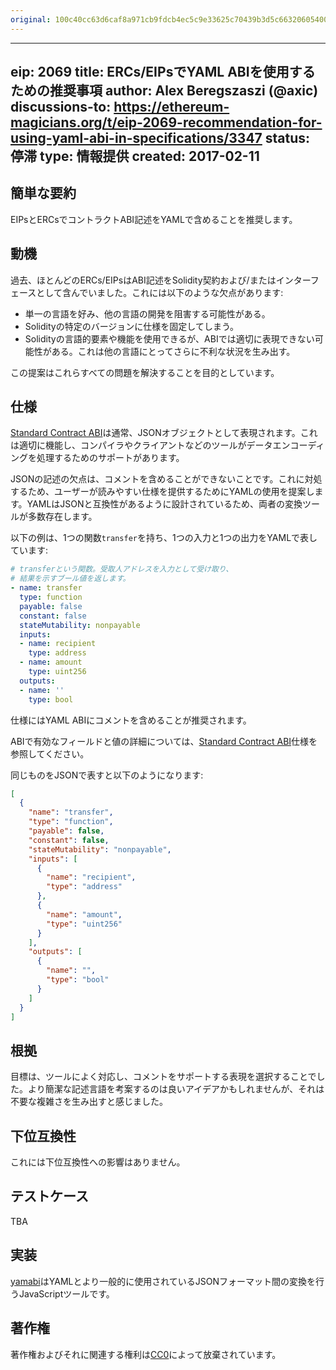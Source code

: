 ```yaml
---
original: 100c40cc63d6caf8a971cb9fdcb4ec5c9e33625c70439b3d5c663206054000ff
---
```


---
eip: 2069
title: ERCs/EIPsでYAML ABIを使用するための推奨事項
author: Alex Beregszaszi (@axic)
discussions-to: https://ethereum-magicians.org/t/eip-2069-recommendation-for-using-yaml-abi-in-specifications/3347
status: 停滞
type: 情報提供
created: 2017-02-11
---

## 簡単な要約

EIPsとERCsでコントラクトABI記述をYAMLで含めることを推奨します。

## 動機

過去、ほとんどのERCs/EIPsはABI記述をSolidity契約および/またはインターフェースとして含んでいました。これには以下のような欠点があります:
- 単一の言語を好み、他の言語の開発を阻害する可能性がある。
- Solidityの特定のバージョンに仕様を固定してしまう。
- Solidityの言語的要素や機能を使用できるが、ABIでは適切に表現できない可能性がある。これは他の言語にとってさらに不利な状況を生み出す。

この提案はこれらすべての問題を解決することを目的としています。

## 仕様

[Standard Contract ABI]は通常、JSONオブジェクトとして表現されます。これは適切に機能し、コンパイラやクライアントなどのツールがデータエンコーディングを処理するためのサポートがあります。

JSONの記述の欠点は、コメントを含めることができないことです。これに対処するため、ユーザーが読みやすい仕様を提供するためにYAMLの使用を提案します。YAMLはJSONと互換性があるように設計されているため、両者の変換ツールが多数存在します。

以下の例は、1つの関数`transfer`を持ち、1つの入力と1つの出力をYAMLで表しています:

```yaml
# transferという関数。受取人アドレスを入力として受け取り、
# 結果を示すブール値を返します。
- name: transfer
  type: function
  payable: false
  constant: false
  stateMutability: nonpayable
  inputs:
  - name: recipient
    type: address
  - name: amount
    type: uint256
  outputs:
  - name: ''
    type: bool
```

仕様にはYAML ABIにコメントを含めることが推奨されます。

ABIで有効なフィールドと値の詳細については、[Standard Contract ABI]仕様を参照してください。

同じものをJSONで表すと以下のようになります:

```json
[
  {
    "name": "transfer",
    "type": "function",
    "payable": false,
    "constant": false,
    "stateMutability": "nonpayable",
    "inputs": [
      {
        "name": "recipient",
        "type": "address"
      },
      {
        "name": "amount",
        "type": "uint256"
      }
    ],
    "outputs": [
      {
        "name": "",
        "type": "bool"
      }
    ]
  }
]
```

## 根拠

目標は、ツールによく対応し、コメントをサポートする表現を選択することでした。より簡潔な記述言語を考案するのは良いアイデアかもしれませんが、それは不要な複雑さを生み出すと感じました。

## 下位互換性

これには下位互換性への影響はありません。

## テストケース

TBA

## 実装

[yamabi]はYAMLとより一般的に使用されているJSONフォーマット間の変換を行うJavaScriptツールです。

## 著作権

著作権およびそれに関連する権利は[CC0](../LICENSE.md)によって放棄されています。

[Standard Contract ABI]: https://solidity.readthedocs.io/en/latest/abi-spec.html
[yamabi]: https://github.com/axic/yamabi/